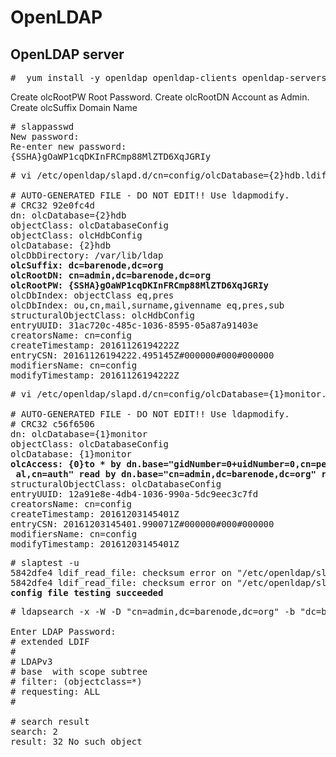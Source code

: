 # OpenLDAP

## OpenLDAP server

<pre>
#  yum install -y openldap openldap-clients openldap-servers
</pre>

Create olcRootPW Root Password. Create olcRootDN Account as Admin. Create olcSuffix Domain Name

<pre>
# slappasswd
New password:
Re-enter new password:
{SSHA}gOaWP1cqDKInFRCmp88MlZTD6XqJGRIy
</pre>

<pre>
# vi /etc/openldap/slapd.d/cn=config/olcDatabase={2}hdb.ldif

# AUTO-GENERATED FILE - DO NOT EDIT!! Use ldapmodify.
# CRC32 92e0fc4d
dn: olcDatabase={2}hdb
objectClass: olcDatabaseConfig
objectClass: olcHdbConfig
olcDatabase: {2}hdb
olcDbDirectory: /var/lib/ldap
<b>olcSuffix: dc=barenode,dc=org</b>
<b>olcRootDN: cn=admin,dc=barenode,dc=org</b>
<b>olcRootPW: {SSHA}gOaWP1cqDKInFRCmp88MlZTD6XqJGRIy</b>
olcDbIndex: objectClass eq,pres
olcDbIndex: ou,cn,mail,surname,givenname eq,pres,sub
structuralObjectClass: olcHdbConfig
entryUUID: 31ac720c-485c-1036-8595-05a87a91403e
creatorsName: cn=config
createTimestamp: 20161126194222Z
entryCSN: 20161126194222.495145Z#000000#000#000000
modifiersName: cn=config
modifyTimestamp: 20161126194222Z
</pre>

<pre>
# vi /etc/openldap/slapd.d/cn=config/olcDatabase={1}monitor.ldif

# AUTO-GENERATED FILE - DO NOT EDIT!! Use ldapmodify.
# CRC32 c56f6506
dn: olcDatabase={1}monitor
objectClass: olcDatabaseConfig
olcDatabase: {1}monitor
<b>olcAccess: {0}to * by dn.base="gidNumber=0+uidNumber=0,cn=peercred,cn=extern
 al,cn=auth" read by dn.base="cn=admin,dc=barenode,dc=org" read by * none</b>
structuralObjectClass: olcDatabaseConfig
entryUUID: 12a91e8e-4db4-1036-990a-5dc9eec3c7fd
creatorsName: cn=config
createTimestamp: 20161203145401Z
entryCSN: 20161203145401.990071Z#000000#000#000000
modifiersName: cn=config
modifyTimestamp: 20161203145401Z
</pre>

<pre>
# slaptest -u
5842dfe4 ldif_read_file: checksum error on "/etc/openldap/slapd.d/cn=config/olcDatabase={1}monitor.ldif"
5842dfe4 ldif_read_file: checksum error on "/etc/openldap/slapd.d/cn=config/olcDatabase={2}hdb.ldif"
<b>config file testing succeeded</b>
</pre>

<pre>
# ldapsearch -x -W -D "cn=admin,dc=barenode,dc=org" -b "dc=barenode,dc=org" "(objectclass=*)"

Enter LDAP Password:
# extended LDIF
#
# LDAPv3
# base <dc=barenode,dc=org> with scope subtree
# filter: (objectclass=*)
# requesting: ALL
#

# search result
search: 2
result: 32 No such object
</pre>